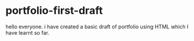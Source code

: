 # portfolio-first-draft
hello everyone. i have created a basic draft of portfolio using HTML which I have learnt so far. 
